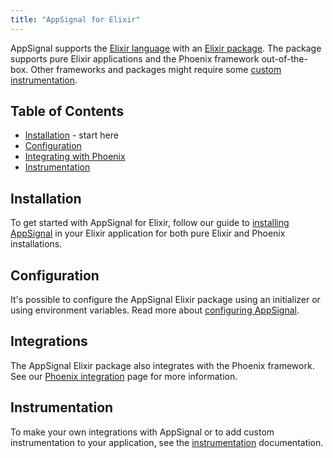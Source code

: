 ```yaml
---
title: "AppSignal for Elixir"
---
```


AppSignal supports the [Elixir language][elixir-lang] with an [Elixir
package][appsignal-package]. The package supports pure Elixir applications and
the Phoenix framework out-of-the-box. Other frameworks and packages might
require some [custom instrumentation](/elixir/instrumentation/index.html).

## Table of Contents

- [Installation](/elixir/installation.html) - start here
- [Configuration](/elixir/configuration/index.html)
- [Integrating with Phoenix](/elixir/integrations/phoenix.html)
- [Instrumentation](/elixir/instrumentation/index.html)

## Installation

To get started with AppSignal for Elixir, follow our guide to [installing
AppSignal](/elixir/installation.html) in your Elixir application for both pure
Elixir and Phoenix installations.

## Configuration

It's possible to configure the AppSignal Elixir package using an initializer or
using environment variables. Read more about [configuring
AppSignal](/elixir/configuration/index.html).

## Integrations

The AppSignal Elixir package also integrates with the Phoenix framework. See
our [Phoenix integration](/elixir/integrations/phoenix.html) page for more
information.

## Instrumentation

To make your own integrations with AppSignal or to add custom instrumentation
to your application, see the
[instrumentation](/elixir/instrumentation/index.html) documentation.

[elixir-lang]: http://elixir-lang.org/
[appsignal-package]: https://hex.pm/packages/appsignal
